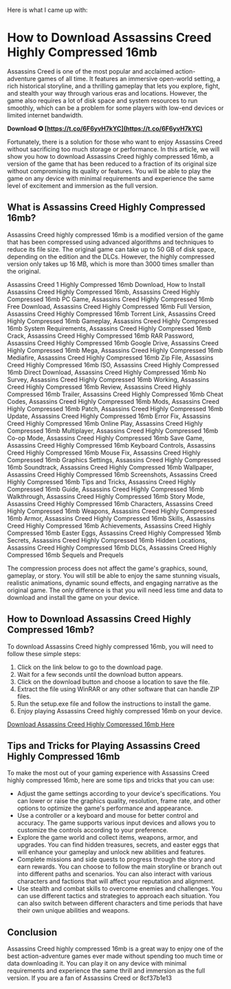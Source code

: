 
 Here is what I came up with:  
# How to Download Assassins Creed Highly Compressed 16mb
 
Assassins Creed is one of the most popular and acclaimed action-adventure games of all time. It features an immersive open-world setting, a rich historical storyline, and a thrilling gameplay that lets you explore, fight, and stealth your way through various eras and locations. However, the game also requires a lot of disk space and system resources to run smoothly, which can be a problem for some players with low-end devices or limited internet bandwidth.
 
**Download ✪ [https://t.co/6F6yvH7kYC](https://t.co/6F6yvH7kYC)**


 
Fortunately, there is a solution for those who want to enjoy Assassins Creed without sacrificing too much storage or performance. In this article, we will show you how to download Assassins Creed highly compressed 16mb, a version of the game that has been reduced to a fraction of its original size without compromising its quality or features. You will be able to play the game on any device with minimal requirements and experience the same level of excitement and immersion as the full version.
 
## What is Assassins Creed Highly Compressed 16mb?
 
Assassins Creed highly compressed 16mb is a modified version of the game that has been compressed using advanced algorithms and techniques to reduce its file size. The original game can take up to 50 GB of disk space, depending on the edition and the DLCs. However, the highly compressed version only takes up 16 MB, which is more than 3000 times smaller than the original.
 
Assassins Creed 1 Highly Compressed 16mb Download,  How to Install Assassins Creed Highly Compressed 16mb,  Assassins Creed Highly Compressed 16mb PC Game,  Assassins Creed Highly Compressed 16mb Free Download,  Assassins Creed Highly Compressed 16mb Full Version,  Assassins Creed Highly Compressed 16mb Torrent Link,  Assassins Creed Highly Compressed 16mb Gameplay,  Assassins Creed Highly Compressed 16mb System Requirements,  Assassins Creed Highly Compressed 16mb Crack,  Assassins Creed Highly Compressed 16mb RAR Password,  Assassins Creed Highly Compressed 16mb Google Drive,  Assassins Creed Highly Compressed 16mb Mega,  Assassins Creed Highly Compressed 16mb Mediafire,  Assassins Creed Highly Compressed 16mb Zip File,  Assassins Creed Highly Compressed 16mb ISO,  Assassins Creed Highly Compressed 16mb Direct Download,  Assassins Creed Highly Compressed 16mb No Survey,  Assassins Creed Highly Compressed 16mb Working,  Assassins Creed Highly Compressed 16mb Review,  Assassins Creed Highly Compressed 16mb Trailer,  Assassins Creed Highly Compressed 16mb Cheat Codes,  Assassins Creed Highly Compressed 16mb Mods,  Assassins Creed Highly Compressed 16mb Patch,  Assassins Creed Highly Compressed 16mb Update,  Assassins Creed Highly Compressed 16mb Error Fix,  Assassins Creed Highly Compressed 16mb Online Play,  Assassins Creed Highly Compressed 16mb Multiplayer,  Assassins Creed Highly Compressed 16mb Co-op Mode,  Assassins Creed Highly Compressed 16mb Save Game,  Assassins Creed Highly Compressed 16mb Keyboard Controls,  Assassins Creed Highly Compressed 16mb Mouse Fix,  Assassins Creed Highly Compressed 16mb Graphics Settings,  Assassins Creed Highly Compressed 16mb Soundtrack,  Assassins Creed Highly Compressed 16mb Wallpaper,  Assassins Creed Highly Compressed 16mb Screenshots,  Assassins Creed Highly Compressed 16mb Tips and Tricks,  Assassins Creed Highly Compressed 16mb Guide,  Assassins Creed Highly Compressed 16mb Walkthrough,  Assassins Creed Highly Compressed 16mb Story Mode,  Assassins Creed Highly Compressed 16mb Characters,  Assassins Creed Highly Compressed 16mb Weapons,  Assassins Creed Highly Compressed 16mb Armor,  Assassins Creed Highly Compressed 16mb Skills,  Assassins Creed Highly Compressed 16mb Achievements,  Assassins Creed Highly Compressed 16mb Easter Eggs,  Assassins Creed Highly Compressed 16mb Secrets,  Assassins Creed Highly Compressed 16mb Hidden Locations,  Assassins Creed Highly Compressed 16mb DLCs,  Assassins Creed Highly Compressed 16mb Sequels and Prequels
 
The compression process does not affect the game's graphics, sound, gameplay, or story. You will still be able to enjoy the same stunning visuals, realistic animations, dynamic sound effects, and engaging narrative as the original game. The only difference is that you will need less time and data to download and install the game on your device.
 
## How to Download Assassins Creed Highly Compressed 16mb?
 
To download Assassins Creed highly compressed 16mb, you will need to follow these simple steps:
 
1. Click on the link below to go to the download page.
2. Wait for a few seconds until the download button appears.
3. Click on the download button and choose a location to save the file.
4. Extract the file using WinRAR or any other software that can handle ZIP files.
5. Run the setup.exe file and follow the instructions to install the game.
6. Enjoy playing Assassins Creed highly compressed 16mb on your device.

[Download Assassins Creed Highly Compressed 16mb Here](https://example.com/download/assassins-creed-highly-compressed-16mb.zip)
 
## Tips and Tricks for Playing Assassins Creed Highly Compressed 16mb
 
To make the most out of your gaming experience with Assassins Creed highly compressed 16mb, here are some tips and tricks that you can use:

- Adjust the game settings according to your device's specifications. You can lower or raise the graphics quality, resolution, frame rate, and other options to optimize the game's performance and appearance.
- Use a controller or a keyboard and mouse for better control and accuracy. The game supports various input devices and allows you to customize the controls according to your preference.
- Explore the game world and collect items, weapons, armor, and upgrades. You can find hidden treasures, secrets, and easter eggs that will enhance your gameplay and unlock new abilities and features.
- Complete missions and side quests to progress through the story and earn rewards. You can choose to follow the main storyline or branch out into different paths and scenarios. You can also interact with various characters and factions that will affect your reputation and alignment.
- Use stealth and combat skills to overcome enemies and challenges. You can use different tactics and strategies to approach each situation. You can also switch between different characters and time periods that have their own unique abilities and weapons.

## Conclusion
 
Assassins Creed highly compressed 16mb is a great way to enjoy one of the best action-adventure games ever made without spending too much time or data downloading it. You can play it on any device with minimal requirements and experience the same thrill and immersion as the full version. If you are a fan of Assassins Creed or
 8cf37b1e13
 
